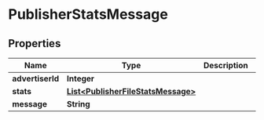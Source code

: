 

# PublisherStatsMessage

## Properties

Name | Type | Description | Notes
------------ | ------------- | ------------- | -------------
**advertiserId** | **Integer** |  |  [optional]
**stats** | [**List&lt;PublisherFileStatsMessage&gt;**](PublisherFileStatsMessage.md) |  |  [optional]
**message** | **String** |  |  [optional]



